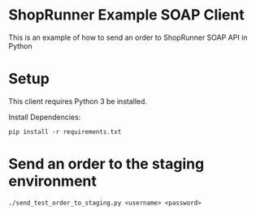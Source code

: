 # ShopRunner Example SOAP Client

This is an example of how to send an order to ShopRunner SOAP API in Python

# Setup
This client requires Python 3 be installed.

Install Dependencies:
```
pip install -r requirements.txt
```

# Send an order to the staging environment

```
./send_test_order_to_staging.py <username> <password>
```
